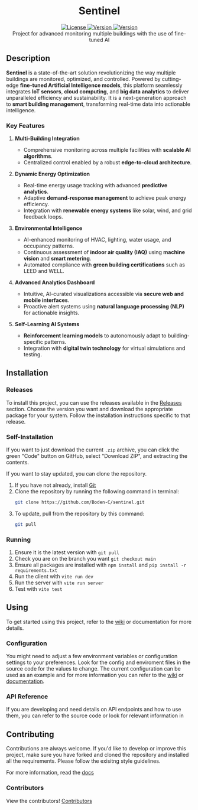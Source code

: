 <div align="center">
   <h1>Sentinel</h1>
   <a href="./LICENSE">
      <img src="https://img.shields.io/badge/License-MIT-green?style=flat-square" alt="License">
   </a>
   <a href="../../releases">
      <img src="https://img.shields.io/badge/Version-a0.1-red?style=flat-square" alt="Version">
   </a>
   <a href="../../wiki">
      <img src="https://img.shields.io/badge/Wiki-WIP-red?style=flat-square" alt="Version">
   </a>
   <br>
   Project for advanced monitoring multiple buildings with the use of fine-tuned AI
</div>
<be>

## Description
**Sentinel** is a state-of-the-art solution revolutionizing the way multiple buildings are monitored, optimized, and controlled. Powered by cutting-edge **fine-tuned Artificial Intelligence models**, this platform seamlessly integrates **IoT sensors**, **cloud computing**, and **big data analytics** to deliver unparalleled efficiency and sustainability. It is a next-generation approach to **smart building management**, transforming real-time data into actionable intelligence.

### **Key Features**

1. **Multi-Building Integration**  
   - Comprehensive monitoring across multiple facilities with **scalable AI algorithms**.  
   - Centralized control enabled by a robust **edge-to-cloud architecture**.

2. **Dynamic Energy Optimization**  
   - Real-time energy usage tracking with advanced **predictive analytics**.  
   - Adaptive **demand-response management** to achieve peak energy efficiency.  
   - Integration with **renewable energy systems** like solar, wind, and grid feedback loops.

3. **Environmental Intelligence**  
   - AI-enhanced monitoring of HVAC, lighting, water usage, and occupancy patterns.  
   - Continuous assessment of **indoor air quality (IAQ)** using **machine vision** and **smart metering**.  
   - Automated compliance with **green building certifications** such as LEED and WELL.

4. **Advanced Analytics Dashboard**  
   - Intuitive, AI-curated visualizations accessible via **secure web and mobile interfaces**.  
   - Proactive alert systems using **natural language processing (NLP)** for actionable insights.  

5. **Self-Learning AI Systems**  
   - **Reinforcement learning models** to autonomously adapt to building-specific patterns.  
   - Integration with **digital twin technology** for virtual simulations and testing.  


## Installation

### Releases

To install this project, you can use the releases available in the [Releases](../../releases) section. Choose the version you want and download the appropriate package for your system. Follow the installation instructions specific to that release.

### Self-Installation

If you want to just download the current `.zip` archive, you can click the green "Code" button on GitHub, select "Download ZIP", and extracting the contents.

If you want to stay updated, you can clone the repository. 

1. If you have not already, install [Git](https://git-scm.com/)
2. Clone the repository by running the following command in terminal:
   ```bash
   git clone https://github.com/Boden-C/sentinel.git
   ```
3. To update, pull from the repository by this command:
   ```bash
   git pull
   ```

### Running

1. Ensure it is the latest version with `git pull`
2. Check you are on the branch you want `git checkout main`
3. Ensure all packages are installed with `npm install` and `pip install -r requirements.txt`
4. Run the client with `vite run dev`
5. Run the server with `vite run server`
6. Test with `vite test`

## Using

To get started using this project, refer to the [wiki](../../wiki) or documentation for more details.

### Configuration

You might need to adjust a few environment variables or configuration settings to your preferences. Look for the config and enviroment files in the source code for the values to change. The current configuration can be used as an example and for more information you can refer to the [wiki](../../wiki) or [documentation](./docs).

### API Reference

If you are developing and need details on API endpoints and how to use them, you can refer to the source code or look for relevant information in 

## Contributing

Contributions are always welcome. If you'd like to develop or improve this project, make sure you have forked and cloned the repository and installed all the requirements. Please follow the exisitng style guidelines.

For more information, read the [docs](./docs)

### Contributors

View the contributors!
[Contributors](../../graphs/contributors)
